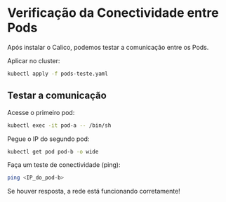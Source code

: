 # Verificação da Conectividade entre Pods

Após instalar o Calico, podemos testar a comunicação entre os Pods.

Aplicar no cluster:

```bash
kubectl apply -f pods-teste.yaml
```

## Testar a comunicação

Acesse o primeiro pod:

```bash
kubectl exec -it pod-a -- /bin/sh
```

Pegue o IP do segundo pod:

```bash
kubectl get pod pod-b -o wide
```

Faça um teste de conectividade (ping):

```bash
ping <IP_do_pod-b>
```

Se houver resposta, a rede está funcionando corretamente!
